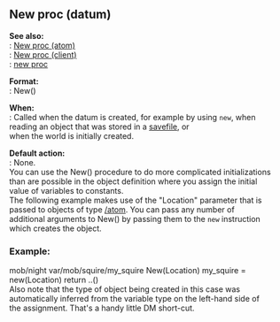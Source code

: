 ## New proc (datum)    
**See also:**    
:   [New proc (atom)](/atom/proc/New)    
:   [New proc (client)](/client/proc/New)    
:   [new proc](/proc/new)    
<!-- -->    
**Format:**    
:   New()    
<!-- -->    
**When:**    
:   Called when the datum is created, for example by using `new`, when    
    reading an object that was stored in a [savefile](/savefile), or    
    when the world is initially created.    
<!-- -->    
**Default action:**    
:   None.    
You can use the New() procedure to do more complicated initializations    
than are possible in the object definition where you assign the initial    
value of variables to constants.    
The following example makes use of the \"Location\" parameter that is    
passed to objects of type [/atom](/atom). You can pass any number of    
additional arguments to New() by passing them to the `new` instruction    
which creates the object.    
### Example:    
mob/night var/mob/squire/my_squire New(Location) my_squire =    
new(Location) return ..()    
Also note that the type of object being created in this case was    
automatically inferred from the variable type on the left-hand side of    
the assignment. That\'s a handy little DM short-cut.  
